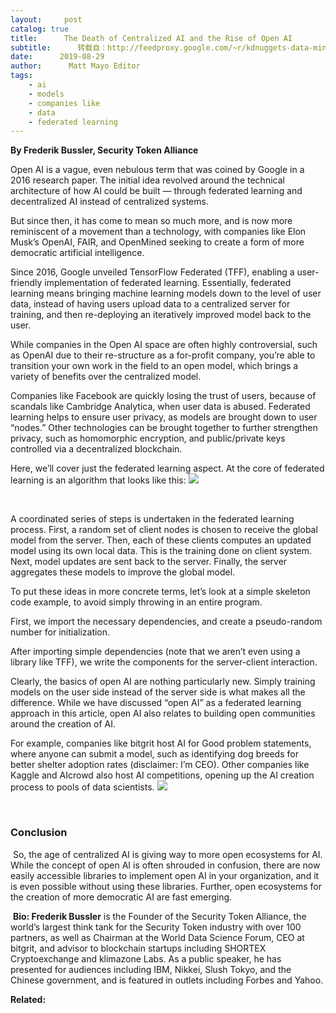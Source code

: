 ```yaml
---
layout:     post
catalog: true
title:      The Death of Centralized AI and the Rise of Open AI
subtitle:      转载自：http://feedproxy.google.com/~r/kdnuggets-data-mining-analytics/~3/hrZ4NEe9O6c/death-centralized-ai-rise-open-ai.html
date:      2019-08-29
author:      Matt Mayo Editor
tags:
    - ai
    - models
    - companies like
    - data
    - federated learning
---
```


**By Frederik Bussler, Security Token Alliance**

Open AI is a vague, even nebulous term that was coined by Google in a 2016 research paper. The initial idea revolved around the technical architecture of how AI could be built — through federated learning and decentralized AI instead of centralized systems.

But since then, it has come to mean so much more, and is now more reminiscent of a movement than a technology, with companies like Elon Musk’s OpenAI, FAIR, and OpenMined seeking to create a form of more democratic artificial intelligence.

Since 2016, Google unveiled TensorFlow Federated (TFF), enabling a user-friendly implementation of federated learning. Essentially, federated learning means bringing machine learning models down to the level of user data, instead of having users upload data to a centralized server for training, and then re-deploying an iteratively improved model back to the user.

While companies in the Open AI space are often highly controversial, such as OpenAI due to their re-structure as a for-profit company, you’re able to transition your own work in the field to an open model, which brings a variety of benefits over the centralized model.

Companies like Facebook are quickly losing the trust of users, because of scandals like Cambridge Analytica, when user data is abused. Federated learning helps to ensure user privacy, as models are brought down to user “nodes.” Other technologies can be brought together to further strengthen privacy, such as homomorphic encryption, and public/private keys controlled via a decentralized blockchain.

Here, we’ll cover just the federated learning aspect. At the core of federated learning is an algorithm that looks like this:
![](https://miro.medium.com/max/368/1*AWFDcmOMgx6YdSW062AV5Q.png)


 

A coordinated series of steps is undertaken in the federated learning process. First, a random set of client nodes is chosen to receive the global model from the server. Then, each of these clients computes an updated model using its own local data. This is the training done on client system. Next, model updates are sent back to the server. Finally, the server aggregates these models to improve the global model.

To put these ideas in more concrete terms, let’s look at a simple skeleton code example, to avoid simply throwing in an entire program.

First, we import the necessary dependencies, and create a pseudo-random number for initialization.


After importing simple dependencies (note that we aren’t even using a library like TFF), we write the components for the server-client interaction.


Clearly, the basics of open AI are nothing particularly new. Simply training models on the user side instead of the server side is what makes all the difference. While we have discussed “open AI” as a federated learning approach in this article, open AI also relates to building open communities around the creation of AI.

For example, companies like bitgrit host AI for Good problem statements, where anyone can submit a model, such as identifying dog breeds for better shelter adoption rates (disclaimer: I’m CEO). Other companies like Kaggle and AIcrowd also host AI competitions, opening up the AI creation process to pools of data scientists.
![](https://i.ibb.co/M5Mygfz/rsz-1bitgrit.png)


 

### **Conclusion**

 So, the age of centralized AI is giving way to more open ecosystems for AI. While the concept of open AI is often shrouded in confusion, there are now easily accessible libraries to implement open AI in your organization, and it is even possible without using these libraries. Further, open ecosystems for the creation of more democratic AI are fast emerging.

 **Bio: Frederik Bussler** is the Founder of the Security Token Alliance, the world’s largest think tank for the Security Token industry with over 100 partners, as well as Chairman at the World Data Science Forum, CEO at bitgrit, and advisor to blockchain startups including SHORTEX Cryptoexchange and klimazone Labs. As a public speaker, he has presented for audiences including IBM, Nikkei, Slush Tokyo, and the Chinese government, and is featured in outlets including Forbes and Yahoo. 

**Related:**



 
